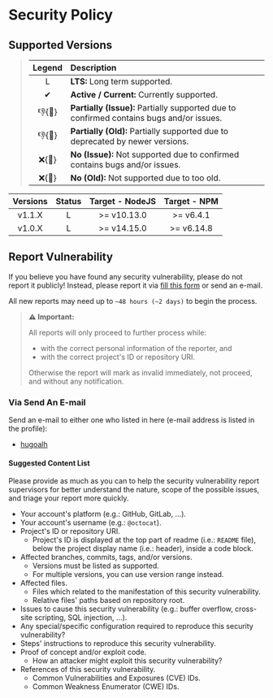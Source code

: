 # Security Policy

## Supported Versions

> | **Legend** | **Description** |
> |:-:|:--|
> | L | **LTS:** Long term supported. |
> | ✔ | **Active / Current:** Currently supported. |
> | 👎{🐛} | **Partially (Issue):** Partially supported due to confirmed contains bugs and/or issues. |
> | 👎{🧓} | **Partially (Old):** Partially supported due to deprecated by newer versions. |
> | ❌{🐛} | **No (Issue):** Not supported due to confirmed contains bugs and/or issues. |
> | ❌{🧓} | **No (Old):** Not supported due to too old. |

| **Versions** | **Status** | **Target - NodeJS** | **Target - NPM** |
|:-:|:-:|:-:|:-:|
| v1.1.X | L | >= v10.13.0 | >= v6.4.1 |
| v1.0.X | L | >= v14.15.0 | >= v6.14.8 |

## Report Vulnerability

If you believe you have found any security vulnerability, please do not report it publicly! Instead, please report it via [fill this form](https://forms.gle/iYjv8jGqkBzjy9yW9) or send an e-mail.

All new reports may need up to `~48 hours (~2 days)` to begin the process.

> **⚠ Important:**
>
> All reports will only proceed to further process while:
>
> - with the correct personal information of the reporter, and
> - with the correct project's ID or repository URI.
>
> Otherwise the report will mark as invalid immediately, not proceed, and without any notification.

### Via Send An E-mail

Send an e-mail to either one who listed in here (e-mail address is listed in the profile):

- [hugoalh](https://github.com/hugoalh)

#### Suggested Content List

Please provide as much as you can to help the security vulnerability report supervisors for better understand the nature, scope of the possible issues, and triage your report more quickly.

- Your account's platform (e.g.: GitHub, GitLab, ...).
- Your account's username (e.g.: `@octocat`).
- Project's ID or repository URI.
  - Project's ID is displayed at the top part of readme (i.e.: `README` file), below the project display name (i.e.: header), inside a code block.
- Affected branches, commits, tags, and/or versions.
  - Versions must be listed as supported.
  - For multiple versions, you can use version range instead.
- Affected files.
  - Files which related to the manifestation of this security vulnerability.
  - Relative files' paths based on repository root.
- Issues to cause this security vulnerability (e.g.: buffer overflow, cross-site scripting, SQL injection, ...).
- Any special/specific configuration required to reproduce this security vulnerability?
- Steps' instructions to reproduce this security vulnerability.
- Proof of concept and/or exploit code.
  - How an attacker might exploit this security vulnerability?
- References of this security vulnerability.
  - Common Vulnerabilities and Exposures (CVE) IDs.
  - Common Weakness Enumerator (CWE) IDs.

